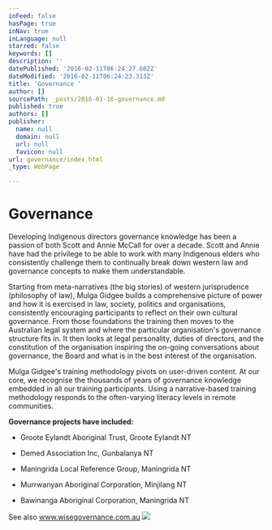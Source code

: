 ```yaml
---
inFeed: false
hasPage: true
inNav: true
inLanguage: null
starred: false
keywords: []
description: ''
datePublished: '2016-02-11T06:24:27.602Z'
dateModified: '2016-02-11T06:24:23.313Z'
title: 'Governance '
author: []
sourcePath: _posts/2016-01-16-governance.md
published: true
authors: []
publisher:
  name: null
  domain: null
  url: null
  favicon: null
url: governance/index.html
_type: WebPage

---
```

# Governance 

Developing
Indigenous directors governance knowledge has been a passion of both 
Scott and Annie McCall for over a decade. Scott and Annie have had the 
privilege to be able to work with many Indigenous elders who 
consistently challenge them to continually break down western law and 
governance concepts to make them understandable.

Starting from 
meta-narratives (the big stories) of western jurisprudence (philosophy 
of law), Mulga Gidgee builds a comprehensive picture of power and how it
is exercised in law, society, politics and organisations, consistently 
encouraging participants to reflect on their own cultural governance. 
From those foundations the training then moves to the Australian legal 
system and where the particular organisation's governance structure fits
in. It then looks at legal personality, duties of directors, and the 
constitution of the organisation inspiring the on-going conversations 
about governance, the Board and what is in the best interest of the 
organisation.

Mulga Gidgee's training methodology pivots on 
user-driven content. At our core, we recognise the thousands of years of
governance knowledge embedded in all our training participants. Using a
narrative-based training methodology responds to the often-varying 
literacy levels in remote communities.

**Governance projects have included:**

- Groote Eylandt Aboriginal Trust, Groote Eylandt NT

- Demed Association Inc, Gunbalanya NT

- Maningrida Local Reference Group, Maningrida NT

- Murrwanyan Aboriginal Corporation, Minjilang NT

- Bawinanga Aboriginal Corporation, Maningrida NT

See also www.wisegovernance.com.au
![](https://the-grid-user-content.s3-us-west-2.amazonaws.com/1522dfd8-e92c-4a8c-ae28-613563ee1897.jpg)